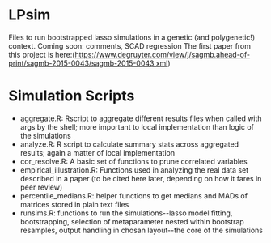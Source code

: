 # LPsim

Files to run bootstrapped lasso simulations in a genetic (and polygenetic!) context.
Coming soon: comments, SCAD regression
The first paper from this project is here:(https://www.degruyter.com/view/j/sagmb.ahead-of-print/sagmb-2015-0043/sagmb-2015-0043.xml)
# Simulation Scripts 
- aggregate.R: Rscript to aggregate different results files when called with args by the shell; more important to local implementation than logic of the simulations
- analyze.R: R script to calculate summary stats across aggregated results; again a matter of local implementation
- cor_resolve.R: A basic set of functions to prune correlated variables
- empirical_illustration.R: Functions used in analyzing the real data set described in a paper (to be cited here later, depending on how it fares in peer review)
- percentile_medians.R: helper functions to get medians and MADs of matrices stored in plain text files
- runsims.R: functions to run the simulations--lasso model fitting, bootstrapping, selection of metaparameter nested within bootstrap resamples, output handling in chosan layout--the core of the simulations

